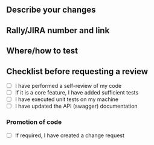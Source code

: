 ## Describe your changes

## Rally/JIRA number and link

## Where/how to test

## Checklist before requesting a review
- [ ] I have performed a self-review of my code
- [ ] If it is a core feature, I have added sufficient tests
- [ ] I have executed unit tests on my machine
- [ ] I have updated the API (swagger) documentation

### Promotion of code
- [ ] If required, I have created a change request